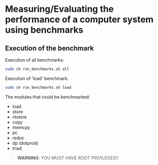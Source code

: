 # Measuring/Evaluating the performance of a computer system using benchmarks

## Execution of the benchmark
Execution of all benchmarks:
```bash
sudo sh run_benchmarks.sh all
```

Execution of 'load' benchmark:
```bash
sudo sh run_benchmarks.sh load
```

The modules that could be benchmarked:
* load
* store
* ntstore
* copy
* memcpy
* pc
* reduc
* dp (dotprod)
* triad

>**WARNING**: YOU MUST HAVE ROOT PRIVILEGES!!
